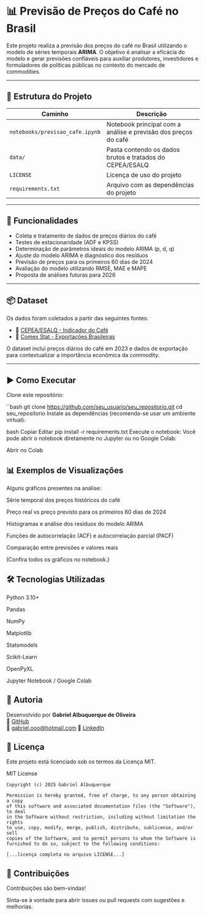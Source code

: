 # 📊 Previsão de Preços do Café no Brasil

Este projeto realiza a previsão dos preços do café no Brasil utilizando o modelo de séries temporais **ARIMA**. O objetivo é analisar a eficácia do modelo e gerar previsões confiáveis para auxiliar produtores, investidores e formuladores de políticas públicas no contexto do mercado de commodities.

---

## 📁 Estrutura do Projeto

| Caminho | Descrição |
|---------|-----------|
| `notebooks/previsao_cafe.ipynb` | Notebook principal com a análise e previsão dos preços do café |
| `data/` | Pasta contendo os dados brutos e tratados do CEPEA/ESALQ |
| `LICENSE` | Licença de uso do projeto |
| `requirements.txt` | Arquivo com as dependências do projeto |

---

## 🚀 Funcionalidades

- Coleta e tratamento de dados de preços diários do café
- Testes de estacionaridade (ADF e KPSS)
- Determinação de parâmetros ideais do modelo ARIMA (p, d, q)
- Ajuste do modelo ARIMA e diagnóstico dos resíduos
- Previsão de preços para os primeiros 60 dias de 2024
- Avaliação do modelo utilizando RMSE, MAE e MAPE
- Proposta de análises futuras para 2026

---

## 📦 Dataset

Os dados foram coletados a partir das seguintes fontes:

- 🔗 [CEPEA/ESALQ - Indicador do Café](https://www.cepea.esalq.usp.br/br/indicador/cafe.aspx)  
- 🔗 [Comex Stat - Exportações Brasileiras](https://comexstat.mdic.gov.br/pt/home)  

O dataset inclui preços diários do café em 2023 e dados de exportação para contextualizar a importância econômica da commodity.

---

## ▶️ Como Executar

Clone este repositório:

``bash
git clone https://github.com/seu_usuario/seu_repositorio.git
cd seu_repositorio
Instale as dependências (recomenda-se usar um ambiente virtual):

bash
Copiar
Editar
pip install -r requirements.txt
Execute o notebook: Você pode abrir o notebook diretamente no Jupyter ou no Google Colab:

Abrir no Colab

## 📊 Exemplos de Visualizações
Alguns gráficos presentes na análise:

Série temporal dos preços históricos do café

Preço real vs preço previsto para os primeiros 60 dias de 2024

Histogramas e análise dos resíduos do modelo ARIMA

Funções de autocorrelação (ACF) e autocorrelação parcial (PACF)

Comparação entre previsões e valores reais

(Confira todos os gráficos no notebook.)

## 🛠️ Tecnologias Utilizadas
Python 3.10+

Pandas

NumPy

Matplotlib

Statsmodels

Scikit-Learn

OpenPyXL

Jupyter Notebook / Google Colab

## 👤 Autoria

Desenvolvido por **Gabriel Albuquerque de Oliveira**  
🔗 [GitHub](https://github.com/GabrielAlbuquerqueDeOliveira)  
📧 gabriel.ooo@hotmail.com
💼 [LinkedIn](www.linkedin.com/in/gabriel-albuquerque-oliveira98)

## 📄 Licença
Este projeto está licenciado sob os termos da Licença MIT.

MIT License

```
Copyright (c) 2025 Gabriel Albuquerque

Permission is hereby granted, free of charge, to any person obtaining a copy
of this software and associated documentation files (the "Software"), to deal
in the Software without restriction, including without limitation the rights
to use, copy, modify, merge, publish, distribute, sublicense, and/or sell
copies of the Software, and to permit persons to whom the Software is
furnished to do so, subject to the following conditions:

[...licença completa no arquivo LICENSE...]
```
## 🤝 Contribuições
Contribuições são bem-vindas!

Sinta-se à vontade para abrir issues ou pull requests com sugestões e melhorias.
